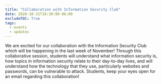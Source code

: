```yaml
---
title: "Collaboration with Information Security Club"
date: 2020-10-31T18:30:00-06:00
excludeTOC: True
tags:
  - events
  - updates
---
```


We are excited for our collaboration with the Information Security Club which will be happening in the last week of November! Through this collaborative session, students will understand what information security is, how topics in information security relate to their day-to-day lives, and will understand how the technology that they use, particularly websites and passwords, can be vulnerable to attack. Students, keep your eyes open for an email regarding this collaboration!
